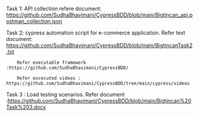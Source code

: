 
Task 1: API collection refere document: https://github.com/SudhaBhavimani/CypressBDD/blob/main/Bigtincan_api.postman_collection.json

Task 2: cypress automation script for e-commerce application.
        Refer text document: https://github.com/SudhaBhavimani/CypressBDD/blob/main/BigtincanTask2.txt

        Refer executable framework :https://github.com/SudhaBhavimani/CypressBDD/
        
        Refer excecuted videos : https://github.com/SudhaBhavimani/CypressBDD/tree/main/cypress/videos
        
Task 3 : Load testing scenarios. 
       Refer document :https://github.com/SudhaBhavimani/CypressBDD/blob/main/Bigtincan%20Task%203.docx
